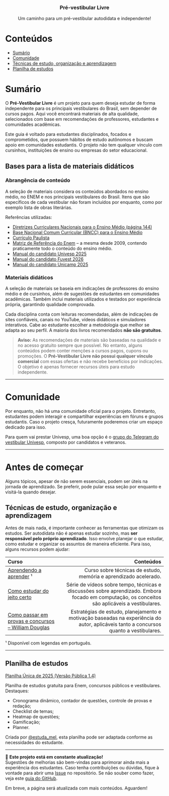 <div align="center" style="text-align: center">
<h3>Pré-vestibular Livre</h3>
<p>
  Um caminho para um pré-vestibular autodidata e independente!
</p>
</div>

# Conteúdos

- [Sumário](#sum%C3%A1rio)
- [Comunidade](#comunidade)
- [Técnicas de estudo, organização e aprendizagem](#t%C3%A9cnicas-de-estudo-organiza%C3%A7%C3%A3o-e-aprendizagem)
- [Planilha de estudos](#planilha-de-estudos)

# Sumário

O **Pré-Vestibular Livre** é um projeto para quem deseja estudar de forma independente para os principais vestibulares do Brasil, sem depender de cursos pagos. Aqui você encontrará materiais de alta qualidade, selecionados com base em recomendações de professores, estudantes e comunidades acadêmicas.

Este guia é voltado para estudantes disciplinados, focados e comprometidos, que possuem hábitos de estudo autônomos e buscam apoio em comunidades estudantis. O projeto não tem qualquer vínculo com cursinhos, instituições de ensino ou empresas do setor educacional.

## Bases para a lista de materiais didáticos

### **Abrangência de conteúdo**
A seleção de materiais considera os conteúdos abordados no ensino médio, no ENEM e nos principais vestibulares do Brasil. Itens que são específicos de cada vestibular não foram incluídos por enquanto, como por exemplo lista de obras literárias.

Referências utilizadas:

- [Diretrizes Curriculares Nacionais para o Ensino Médio (página 144)](http://portal.mec.gov.br/index.php?option=com_docman&view=download&alias=15548-d-c-n-educacao-basica-nova-pdf&Itemid=30192)
- [Base Nacional Comum Curricular (BNCC) para o Ensino Médio](http://basenacionalcomum.mec.gov.br/)
- [Currículo Paulista](https://efape.educacao.sp.gov.br/curriculopaulista/ensino-medio/)
- [Matriz de Referência do Enem](https://download.inep.gov.br/download/enem/matriz_referencia.pdf) – a mesma desde 2009, contendo praticamente todo o conteúdo do ensino médio.
- [Manual do candidato Univesp 2025](https://univesp.br/sites/58f6506869226e9479d38201/assets/67a0c3867c1bd156b526dc1b/Manual_do_Candidato__-_Processo_Seletivo_Vestibular_2025.pdf)
- [Manual do candidato Fuvest 2026](https://www.fuvest.br/wp-content/uploads/fuvest2026_programa-vestibular.pdf)
- [Manual do candidato Unicamp 2025](https://www.comvest.unicamp.br/wp-content/uploads/2024/07/MANUAL-2025.pdf)

### **Materiais didáticos**
A seleção de materiais se baseia em indicações de professores do ensino médio e de cursinhos, além de sugestões de estudantes em comunidades acadêmicas. Também inclui materiais utilizados e testados por experiência própria, garantindo qualidade comprovada.

Cada disciplina conta com leituras recomendadas, além de indicações de sites confiáveis, canais no YouTube, vídeos didáticos e simuladores interativos. Cabe ao estudante escolher a metodologia que melhor se adapta ao seu perfil. A maioria dos livros recomendados **não são gratuitos**.

> **Aviso:**
> As recomendações de materiais são baseadas na qualidade e no acesso gratuito sempre que possível. No entanto, alguns conteúdos podem conter menções a cursos pagos, cupons ou promoções. O **Pré-Vestibular Livre não possui qualquer vínculo comercial** com essas ofertas e não recebe benefícios por indicações. O objetivo é apenas fornecer recursos úteis para estudo independente.

---

# Comunidade

Por enquanto, não há uma comunidade oficial para o projeto. Entretanto, estudantes podem interagir e compartilhar experiências em fóruns e grupos estudantis. Caso o projeto cresça, futuramente poderemos criar um espaço dedicado para isso.

Para quem vai prestar Univesp, uma boa opção é o [grupo do Telegram do vestibular Univesp](https://t.me/Vestibular_UNIVESP), composto por candidatos e veteranos.

---

# Antes de começar

Alguns tópicos, apesar de não serem essenciais, podem ser úteis na jornada de aprendizado. Se preferir, pode pular essa seção por enquanto e visitá-la quando desejar.

## Técnicas de estudo, organização e aprendizagem

Antes de mais nada, é importante conhecer as ferramentas que otimizam os estudos. Ser autodidata não é apenas estudar sozinho, mas **ser responsável pelo próprio aprendizado**. Isso envolve planejar o que estudar, como estudar e organizar os assuntos de maneira eficiente. Para isso, alguns recursos podem ajudar:

Curso | Conteúdos
:-- | --: 
[Aprendendo a aprender](https://pt.coursera.org/learn/aprender) ¹ | Curso sobre técnicas de estudo, memória e aprendizado acelerado. 
[Como estudar do jeito certo](https://www.youtube.com/playlist?list=PL5TJqBvpXQv7Q2lT7L7BrTrh6tgZY872s) | Série de vídeos sobre tempo, técnicas e discussões sobre aprendizado. Embora focado em computação, os conceitos são aplicáveis a vestibulares.
[Como passar em provas e concursos – William Douglas](https://youtu.be/UvS8sBe8NrA) | Estratégias de estudo, planejamento e motivação baseadas na experiência do autor, aplicáveis tanto a concursos quanto a vestibulares.

¹ Disponível com legendas em português.

---

## Planilha de estudos

[Planilha Única de 2025 (Versão Pública 1.4)](https://docs.google.com/spreadsheets/d/1uNP5c-ZAY05l9aVExFWSpAuiPoysa8Ei-4F1uIFctrY/edit?gid=439855357#gid=439855357)

Planilha de estudos gratuita para Enem, concursos públicos e vestibulares.  
Destaques:
- Cronograma dinâmico, contador de questões, controle de provas e redação;
- Checklist de temas;
- Heatmap de questões;
- Gamificação;
- Planner.

Criada por [@estuda_mel](https://linktr.ee/estuda_mel), esta planilha pode ser adaptada conforme as necessidades do estudante.

---

📌 **Este projeto está em constante atualização!**  
Sugestões de melhorias são bem-vindas para aprimorar ainda mais a experiência dos estudantes. Caso tenha contribuições ou dúvidas, fique à vontade para abrir uma [Issue](https://github.com/lrsilveira/pre-vestibular/issues) no repositório. Se não souber como fazer, veja este [guia do GitHub](https://help.github.com/articles/creating-an-issue/).

Em breve, a página será atualizada com mais conteúdos. Aguardem!

